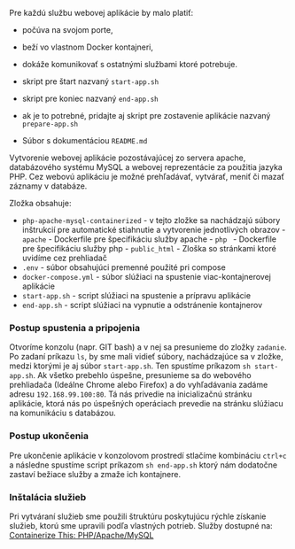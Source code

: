 

Pre každú službu webovej aplikácie by malo platiť:
-   počúva na svojom porte,
-   beží vo vlastnom Docker kontajneri,
-   dokáže komunikovať s ostatnými službami ktoré potrebuje.


-   skript pre štart nazvaný  `start-app.sh`
-   skript pre koniec nazvaný  `end-app.sh`
-   ak je to potrebné, pridajte aj skript pre zostavenie aplikácie nazvaný  `prepare-app.sh`
-   Súbor s dokumentáciou  `README.md`  

Vytvorenie webovej aplikácie pozostávajúcej zo servera apache, databázového systému MySQL a webovej reprezentácie za použitia jazyka PHP. Cez webovú aplikáciu je možné prehľadávať, vytvárať, meniť či mazať záznamy v databáze.

Zložka obsahuje:
 - `php-apache-mysql-containerized` - v tejto zložke sa nachádzajú súbory inštrukcií pre automatické stiahnutie a vytvorenie jednotlivých obrazov
		 - `apache` - Dockerfile pre špecifikáciu služby apache
		 - `php ` - Dockerfile pre špecifikáciu služby php 
		 - `public_html` - Zloška so stránkami ktoré uvidíme cez prehliadač  
- `.env` - súbor obsahujúci premenné použité pri compose
- `docker-compose.yml` - súbor slúžiaci na spustenie viac-kontajnerovej aplikácie 
- `start-app.sh` - script slúžiaci na spustenie a prípravu aplikácie 
- `end-app.sh` - script slúžiaci na vypnutie a odstránenie kontajnerov 

### Postup spustenia a pripojenia
Otvoríme konzolu (napr. GIT bash)  a v nej sa presunieme do zložky `zadanie`. Po zadaní príkazu `ls`, by sme mali vidieť súbory, nachádzajúce sa v zložke, medzi ktorými je aj súbor `start-app.sh`. 
Ten spustíme príkazom  `sh start-app.sh`. Ak všetko prebehlo úspešne, presunieme sa do webového prehliadača (Ideálne Chrome alebo Firefox) a do vyhľadávania zadáme adresu `192.168.99.100:80`. Tá nás privedie na inicializačnú stránku aplikácie, ktorá nás po úspešných operáciach prevedie na stránku slúžiacu na komunikáciu s databázou. 
### Postup ukončenia
Pre ukončenie aplikácie v konzolovom prostredí stlačíme kombináciu `ctrl+c` a následne spustíme script príkazom `sh end-app.sh` ktorý nám dodatočne zastaví bežiace služby a zmaže ich kontajnere.
### Inštalácia služieb
Pri vytváraní služieb sme použili štruktúru  poskytujúcu rýchle získanie služieb, ktorú sme upravili podľa vlastných potrieb. Služby dostupné na:
[Containerize This: PHP/Apache/MySQL](https://github.com/mzazon/php-apache-mysql-containerized)
